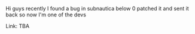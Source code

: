 Hi guys recently I found a bug in subnautica below 0 patched it and sent it back so now I'm one of the devs

Link: TBA
